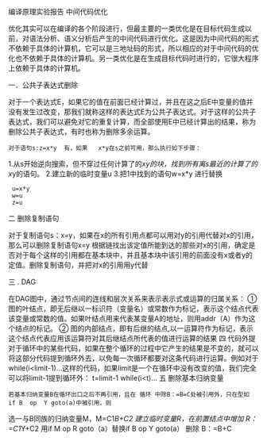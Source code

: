 
编译原理实验报告
中间代码优化

优化其实可以在编译的各个阶段进行，但最主要的一类优化是在目标代码生成以前，对语法分析、语义分析后产生的中间代码进行优化。这是因为中间代码的形式不依赖于具体的计算机，它可以是三地址码的形式，所以相应的对于中间代码的优化也不依赖于具体的计算机。另一类优化是在生成目标代码时进行的，它很大程序上依赖于具体的计算机。

一．公共子表达式删除

对于一个表达式E，如果它的值在前面已经计算过，并且在这之后E中变量的值并没有发生过改变，那我们就称这样的表达式E为公共子表达式。对于这样的公共子表达式，我们可以避免对它的重复计算，而全部使用E中已经计算出的结果，称为删除公共子表达式，有时也称为删除多余运算。

    对于语句s:z=x*y  有，如果   x*y在s之前可用，那么执行如下步骤：
    
1.从s开始逆向搜索，但不穿过任何计算了的x*y的块，找到所有离s最近的计算了的x*y的语句。
2.建立新的临时变量u
3.把1中找到的语句w=x*y 进行替换

     u=x*y
     w=u
     z=u
二  删除复制语句

  对于复制语句s：x=y，如果在x的所有引用点都可以用对y的引用代替对x的引用，那么可以删除复制语句x=y
    根据链找出该定值所能到达的那些对x的引用，确定是否对于每个这样的引用都在基本块中，并且基本块中该引用的前面没有x或者y的定值。删除复制语句，并把对x的引用用y代替
 
三 . DAG
 
在DAG图中，通过节点间的连线和层次关系来表示表示式或运算的归属关系：
① 图的叶结点，即无后继以一标识符（变量名）或常数作为标记，表示这个结点代表该变量或常数的值。如果叶结点用来代表某变量A的地址，则用addr（A）作为这个结点的标记。
② 图的内部结点，即有后继的结点,以一运算符作为标记，表示这个结点代表应用该运算符对其后继结点所代表的值进行运算的结果
四  代码外提
对于循环中的某些代码，如果在整个循环的过程中它产生的结果是不变的，就可以将这部分代码提到循环外去，以免每一次循环都要对这条代码进行运算。例如对于while(i<limit-1)...这样的代码，如果limit是一个在循环中没有改变的值，我们完全可以将limit-1提到循环外：
t=limit-1
while(i<t)...
五  删除基本归纳变量

    若基本归纳变量B在循环出口之后不再引用，且在 循环 中除B：=B=C处被引用外，只在型如 if B  op  Y goto(a)中被引用，则
选一与B同族的归纳变量M，M=C1*B+C2
建立临时变量R，在前置结点中增加  R：=C1*Y+C2
用if  M  op  R   goto（a）替换if B  op  Y goto(a）
删除 B：=B+C
